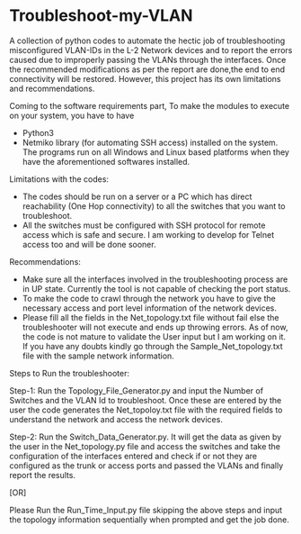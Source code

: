 # Troubleshoot-my-VLAN
A collection of python codes to automate the hectic job of troubleshooting misconfigured VLAN-IDs in the L-2 Network devices and to report the errors caused due to improperly passing the VLANs through the interfaces.
Once the recommended modifications as per the report are done,the end to end connectivity will be restored. However, this project has its own limitations and recommendations.


Coming to the software requirements part, To make the modules to execute on your system, you have to have 
* Python3
* Netmiko library (for automating SSH access)
installed on the system. The programs run on all Windows and Linux based platforms when they have the aforementioned softwares installed.


Limitations with the codes:
* The codes should be run on a server or a PC which has direct reachability (One Hop connectivity) to all the switches that you want to troubleshoot.
* All the switches must be configured with SSH protocol for remote access which is safe and secure. I am working to develop for Telnet access too and will be done sooner.


Recommendations:
* Make sure all the interfaces involved in the troubleshooting process are in UP state. Currently the tool is not capable of checking the port status.
* To make the code to crawl through the network you have to give the necessary access and port level information of the network devices.
* Please fill all the fields in the Net_topology.txt file without fail else the troubleshooter will not execute and ends up throwing errors. As of now, the code is not mature to validate the User input but I am working on it. If you have any doubts kindly go through the Sample_Net_topology.txt file with the sample network information.


Steps to Run the troubleshooter:

Step-1: Run the Topology_File_Generator.py and input the Number of Switches and the VLAN Id to troubleshoot. Once these are entered by the user the code generates the Net_topoloy.txt file with the required fields to understand the network and access the network devices.

Step-2: Run the Switch_Data_Generator.py. It will get the data as given by the user in the Net_topology.py file and access the switches and take the configuration of the interfaces entered and check if or not they are configured as the trunk or access ports and passed the VLANs and finally report the results.

[OR]

Please Run the Run_Time_Input.py file skipping the above steps and input the topology information sequentially when prompted and get the job done.
